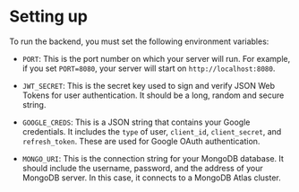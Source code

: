 # Setting up

To run the backend, you must set the following environment variables:

- `PORT`: This is the port number on which your server will run. For example, if you set `PORT=8080`, your server will start on `http://localhost:8080`.

- `JWT_SECRET`: This is the secret key used to sign and verify JSON Web Tokens for user authentication. It should be a long, random and secure string.

- `GOOGLE_CREDS`: This is a JSON string that contains your Google credentials. It includes the `type` of user, `client_id`, `client_secret`, and `refresh_token`. These are used for Google OAuth authentication.

- `MONGO_URI`: This is the connection string for your MongoDB database. It should include the username, password, and the address of your MongoDB server. In this case, it connects to a MongoDB Atlas cluster.